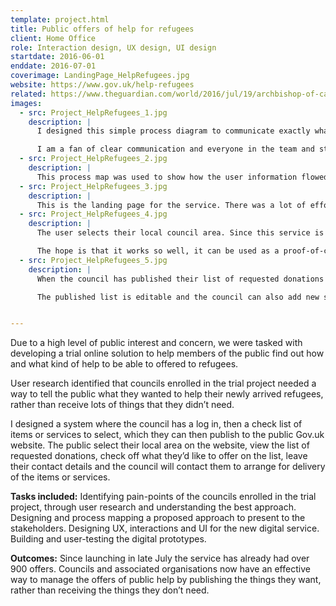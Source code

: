 ```yaml
---
template: project.html
title: Public offers of help for refugees
client: Home Office
role: Interaction design, UX design, UI design
startdate: 2016-06-01
enddate: 2016-07-01
coverimage: LandingPage_HelpRefugees.jpg
website: https://www.gov.uk/help-refugees
related: https://www.theguardian.com/world/2016/jul/19/archbishop-of-canterbury-syrian-family-refugee-sponsorship-scheme
images:
  - src: Project_HelpRefugees_1.jpg
    description: |
      I designed this simple process diagram to communicate exactly what the brief was.

      I am a fan of clear communication and everyone in the team and stakeholders having a clear picture of the task at hand.
  - src: Project_HelpRefugees_2.jpg
    description: |
      This process map was used to show how the user information flowed. It was also simplified to help the main stakeholder understand the proposal. 
  - src: Project_HelpRefugees_3.jpg
    description: |
      This is the landing page for the service. There was a lot of effort put into the content design and the layout in order to make it as simple and straight-forward as possible.
  - src: Project_HelpRefugees_4.jpg
    description: |
      The user selects their local council area. Since this service is a trial, there are only a certain number of councils currently signed up.

      The hope is that it works so well, it can be used as a proof-of-concept for rolling it out to many other councils in the UK.
  - src: Project_HelpRefugees_5.jpg
    description: |
      When the council has published their list of requested donations and services, the public can then choose what they’d like to offer.

      The published list is editable and the council can also add new sections.


---
```

Due to a high level of public interest and concern, we were tasked with developing a trial online solution to help members of the public find out how and what kind of help to be able to offered to refugees. 

User research identified that councils enrolled in the trial project needed a way to tell the public what they wanted to help their newly arrived refugees, rather than receive lots of things that they didn’t need. 

I designed a system where the council has a log in, then a check list of items or services to select, which they can then publish to the public Gov.uk website. The public select their local area on the website, view the list of requested donations, check off what they’d like to offer on the list, leave their contact details and the council will contact them to arrange for delivery of the items or services.

**Tasks included:**
Identifying pain-points of the councils enrolled in the trial project, through user research and understanding the best approach. Designing and process mapping a proposed approach to present to the stakeholders. Designing UX, interactions and UI for the new digital service. Building and user-testing the digital prototypes.

**Outcomes:**
Since launching in late July the service has already had over 900 offers. Councils and associated organisations now have an effective way to manage the offers of public help by publishing the things they want, rather than receiving the things they don’t need.